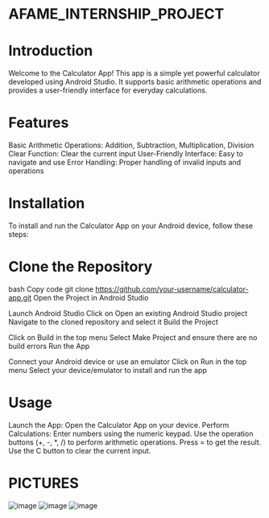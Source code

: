 # AFAME_INTERNSHIP_PROJECT

# Introduction
Welcome to the Calculator App! This app is a simple yet powerful calculator developed using Android Studio. It supports basic arithmetic operations and provides a user-friendly interface for everyday calculations.

# Features
Basic Arithmetic Operations: Addition, Subtraction, Multiplication, Division
Clear Function: Clear the current input
User-Friendly Interface: Easy to navigate and use
Error Handling: Proper handling of invalid inputs and operations

# Installation
To install and run the Calculator App on your Android device, follow these steps:

# Clone the Repository
bash
Copy code
git clone https://github.com/your-username/calculator-app.git
Open the Project in Android Studio

Launch Android Studio
Click on Open an existing Android Studio project
Navigate to the cloned repository and select it
Build the Project

Click on Build in the top menu
Select Make Project and ensure there are no build errors
Run the App

Connect your Android device or use an emulator
Click on Run in the top menu
Select your device/emulator to install and run the app

# Usage
Launch the App: Open the Calculator App on your device.
Perform Calculations:
Enter numbers using the numeric keypad.
Use the operation buttons (+, -, *, /) to perform arithmetic operations.
Press = to get the result.
Use the C button to clear the current input.

# PICTURES
![image](https://github.com/user-attachments/assets/133ad2ca-37ec-477a-8741-2f4e3e8c93f3)
![image](https://github.com/user-attachments/assets/a363b7a2-b327-4391-9e91-1b448ac87613)
![image](https://github.com/user-attachments/assets/914265ee-8b9e-4527-af81-d4af819ebd4c)

